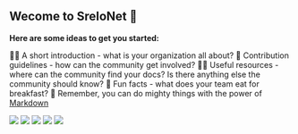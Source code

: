 ## Wecome to  SreIoNet 👋



**Here are some ideas to get you started:**

🙋‍♀️ A short introduction - what is your organization all about?
🌈 Contribution guidelines - how can the community get involved?
👩‍💻 Useful resources - where can the community find your docs? Is there anything else the community should know?
🍿 Fun facts - what does your team eat for breakfast?
🧙 Remember, you can do mighty things with the power of [Markdown](https://docs.github.com/github/writing-on-github/getting-started-with-writing-and-formatting-on-github/basic-writing-and-formatting-syntax)


![](https://badgen.net/github/stars/kbsonlong/devops.alongparty.cn)
![](https://badgen.net/github/forks/kbsonlong/devops.alongparty.cn)
![](https://badgen.net/github/issues/kbsonlong/devops.alongparty.cn)
![](https://badgen.net/github/status/kbsonlong/devops.alongparty.cn/gh-pages)
![](https://badgen.net/github/release/kbsonlong/devops.alongparty.cn)
